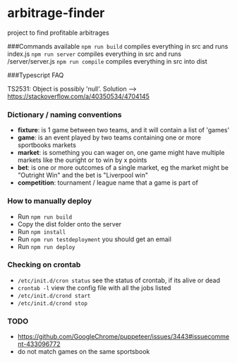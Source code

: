 # arbitrage-finder
project to find profitable arbitrages 

###Commands available
`npm run build` compiles everything in src and runs index.js
`npm run server` compiles everything in src and runs /server/server.js
`npm run compile` compiles everything in src into dist

###Typescript FAQ

TS2531: Object is possibly 'null'.
Solution --> https://stackoverflow.com/a/40350534/4704145


### Dictionary / naming conventions

- **fixture**: is 1 game between two teams, and it will contain a list of 'games'
- **game**: is an event played by two teams containing one or more sportbooks markets
- **market**: is something you can wager on, one game might have multiple markets like the ouright or to win by x points
- **bet**: is one or more outcomes of a single market, eg the market might be "Outright Win" and the bet is "Liverpool win"
- **competition**: tournament / league name that a game is part of

### How to manually deploy
- Run `npm run build`
- Copy the dist folder onto the server
- Run `npm install`
- Run `npm run testdeployment` you should get an email
- Run `npm run deploy`

### Checking on crontab
- `/etc/init.d/cron status` see the status of crontab, if its alive or dead
- `crontab -l` view the config file with all the jobs listed
- `/etc/init.d/crond start`
- `/etc/init.d/crond stop`

### TODO
- https://github.com/GoogleChrome/puppeteer/issues/3443#issuecomment-433096772
- do not match games on the same sportsbook
